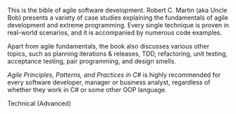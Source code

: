 This is the bible of agile software development. Robert C. Martin (aka Uncle Bob) presents a variety of case studies explaining the fundamentals of agile development and extreme programming. Every single technique is proven in real-world scenarios, and it is accompanied by numerous code examples.

Apart from agile fundamentals, the book also discusses various other topics, such as planning iterations &amp; releases, TDD, refactoring, unit testing, acceptance testing, pair programming, and design smells.

*Agile Principles, Patterns, and Practices in C#* is highly recommended for every software developer, manager or business analyst, regardless of whether they work in C# or some other OOP language.

<span class="label label-default">Technical (Advanced)</span>